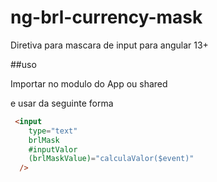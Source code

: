 # ng-brl-currency-mask


Diretiva para mascara de input para angular 13+

##uso

Importar no modulo do App ou shared 

e usar da seguinte forma 


```html
 <input
    type="text"
    brlMask
    #inputValor
    (brlMaskValue)="calculaValor($event)"
  />
```
